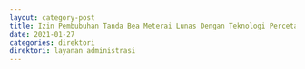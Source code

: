 ```yaml
---
layout: category-post
title: Izin Pembubuhan Tanda Bea Meterai Lunas Dengan Teknologi Percetakan
date: 2021-01-27
categories: direktori
direktori: layanan administrasi
---
```

